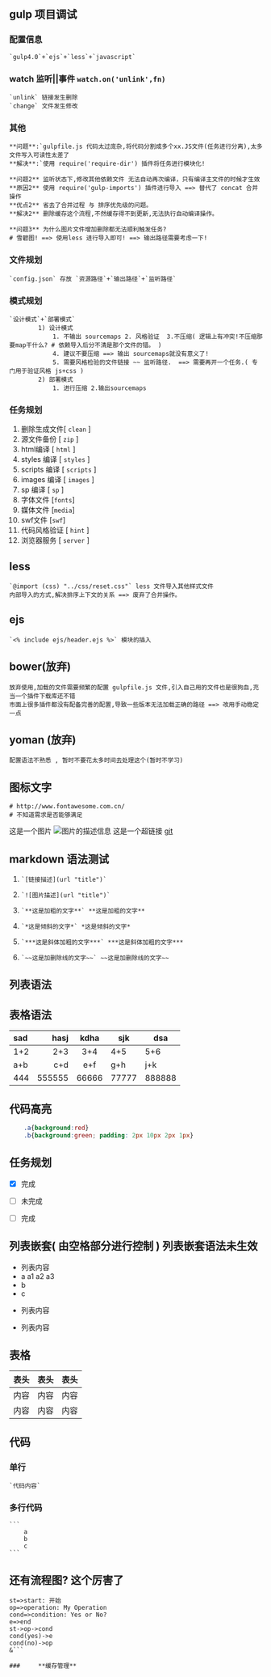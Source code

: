 ﻿
## gulp 项目调试
###     **配置信息**
    `gulp4.0`+`ejs`+`less`+`javascript`
###     watch 监听||事件 `watch.on('unlink',fn)`
    `unlink` 链接发生删除
    `change` 文件发生修改


###     **其他**
    **问题**:`gulpfile.js 代码太过庞杂,将代码分割成多个xx.JS文件(任务进行分离),太多文件写入可读性太差了
    **解决**:`使用 require('require-dir') 插件将任务进行模块化!

    **问题2** 监听状态下,修改其他依赖文件 无法自动再次编译，只有编译主文件的时候才生效
    **原因2** 使用 require('gulp-imports') 插件进行导入 ==> 替代了 concat 合并操作
    **优点2** 省去了合并过程 与 排序优先级的问题。
    **解决2** 删除缓存这个流程,不然缓存得不到更新,无法执行自动编译操作。

    **问题3** 为什么图片文件增加删除都无法顺利触发任务?
    # 雪碧图! ==> 使用less 进行导入即可! ==> 输出路径需要考虑一下!
###     **文件规划**
    `config.json` 存放 `资源路径`+`输出路径`+`监听路径`
###     **模式规划**
    `设计模式`+`部署模式`
            1) 设计模式
                1. 不输出 sourcemaps 2. 风格验证  3.不压缩( 逻辑上有冲突!不压缩那要map干什么? # 依赖导入后分不清是那个文件的错。 )
                4. 建议不要压缩 ==> 输出 sourcemaps就没有意义了!
                5. 需要风格检验的文件链接 ~~ 监听路径.  ==> 需要再开一个任务.( 专门用于验证风格 js+css )
            2) 部署模式
                1. 进行压缩 2.输出sourcemaps
###     **任务规划**
1.  删除生成文件[ `clean` ]
2.  源文件备份  [ `zip` ]
3.  html编译  [ `html` ]
4.  styles 编译 [ `styles` ]
5.  scripts 编译 [ `scripts` ]
6.  images 编译  [ `images` ]
7.  sp 编译  [ `sp` ]
8.  字体文件 [`fonts`]
9.  媒体文件 [`media`]
10. swf文件 [`swf`]
11. 代码风格验证 [ `hint` ]
12. 浏览器服务 [ `server` ]
###


## less
    `@import (css) "../css/reset.css"` less 文件导入其他样式文件
    内部导入的方式,解决排序上下文的关系 ==> 废弃了合并操作。
## ejs
    `<% include ejs/header.ejs %>` 模块的插入

## bower(放弃)
    放弃使用,加载的文件需要频繁的配置 gulpfile.js 文件,引入自己用的文件也是很狗血,充当一个插件下载库还不错
    市面上很多插件都没有配备完善的配置,导致一些版本无法加载正确的路径 ==> 改用手动稳定一点
## yoman (放弃)
    配置语法不熟悉 , 暂时不要花太多时间去处理这个(暂时不学习)

## 图标文字
    # http://www.fontawesome.com.cn/
    # 不知道需求是否能够满足

 这是一个图片 ![图片的描述信息](https://upload-images.jianshu.io/upload_images/6860761-fd2f51090a890873.jpg "鼠标移过显示标题")
 这是一个超链接 [git](http://github.com)
## markdown 语法测试
1.     `[链接描述](url "title")`
2.     `![图片描述](url "title")`
3.     `**这是加粗的文字**` **这是加粗的文字**
4.     `*这是倾斜的文字*` *这是倾斜的文字*
5.     `***这是斜体加粗的文字***` ***这是斜体加粗的文字***
6.     `~~这是加删除线的文字~~` ~~这是加删除线的文字~~


## 列表语法
## 表格语法
|sad|hasj|kdha|sjk|dsa|
|:--|--:|:--:|--|--|
|1+2|2+3|3+4|4+5|5+6|
|a+b|c+d|e+f|g+h|j+k|
|444|555555|66666|77777|888888|

## 代码高亮
``` css
    .a{background:red}
    .b{background:green; padding: 2px 10px 2px 1px}
```
## 任务规划
-[x] 完成
-[ ] 未完成
-[ ] 完成


## 列表嵌套( 由空格部分进行控制 ) 列表嵌套语法未生效
- 列表内容
- a
   a1
   a2
   a3
- b
- c
+ 列表内容
* 列表内容

## 表格

表头|表头|表头
---|:--:|---:
内容|内容|内容
内容|内容|内容

## 代码
### 单行
    `代码内容`
### 多行代码
    ```
        a
        b
        c
    ```

## 还有流程图? 这个厉害了
```flow
st=>start: 开始
op=>operation: My Operation
cond=>condition: Yes or No?
e=>end
st->op->cond
cond(yes)->e
cond(no)->op
&```

###     **缓存管理**